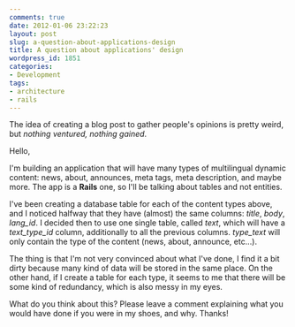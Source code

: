 ```yaml
---
comments: true
date: 2012-01-06 23:22:23
layout: post
slug: a-question-about-applications-design
title: A question about applications' design
wordpress_id: 1851
categories:
- Development
tags:
- architecture
- rails
---
```


The idea of creating a blog post to gather people's opinions is pretty weird, but _nothing ventured, nothing gained_.



Hello, 

I'm building an application that will have many types of multilingual dynamic content: news, about, announces, meta tags, meta description, and maybe more. 
The app is a **Rails** one, so I'll be talking about tables and not entities. 

I've been creating a database table for each of the content types above, and I noticed halfway that they have (almost) the same columns: _title_, _body_, _lang_id_. 
I decided then to use one single table, called _text_, which will have a _text_type_id_ column, additionally to all the previous columns. _type_text_ will only contain the type of the content (news, about, announce, etc...). 

The thing is that I'm not very convinced about what I've done, I find it a bit dirty because many kind of data will be stored in the same place. On the other hand, if I create a table for each type, it seems to me that there will be some kind of redundancy, which is also messy in my eyes. 

What do you think about this? Please leave a comment explaining what you would have done if you were in my shoes, and why. 
Thanks! 
